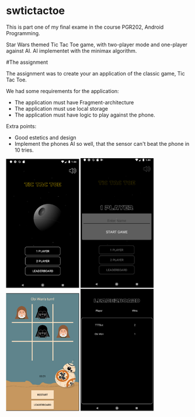 # swtictactoe

This is part one of my final exame in the course PGR202, Android Programming.

Star Wars themed Tic Tac Toe game, with two-player mode and one-player against AI.
AI implementet with the minimax algorithm. 


#The assignment

The assignment was to create your an application of the classic game, Tic Tac Toe.

We had some requirements for the application:
  - The application must have Fragment-architecture
  - The application must use local storage
  - The application must have logic to play against the phone. 
  
Extra points: 
  - Good estetics and design
  - Implement the phones AI so well, that the sensor can't beat the phone in 10 tries. 
  
  
<p float="left">
  <img src="https://github.com/mbakk/swtictactoe/blob/master/images/sw1.png" width="200" />
  <img src="https://github.com/mbakk/swtictactoe/blob/master/images/sw2.png" width="200" /> 
  <img src="https://github.com/mbakk/swtictactoe/blob/master/images/sw3.png" width="200" />
  <img src="https://github.com/mbakk/swtictactoe/blob/master/images/sw4.png" width="200" />
</p>

